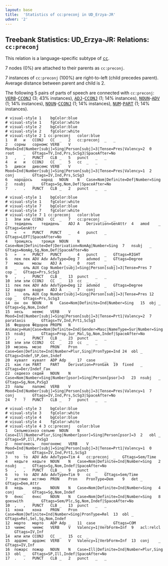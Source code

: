 ```yaml
---
layout: base
title:  'Statistics of cc:preconj in UD_Erzya-JR'
udver: '2'
---
```


## Treebank Statistics: UD_Erzya-JR: Relations: `cc:preconj`

This relation is a language-specific subtype of <tt><a href="myv_jr-dep-cc.html">cc</a></tt>.

7 nodes (0%) are attached to their parents as `cc:preconj`.

7 instances of `cc:preconj` (100%) are right-to-left (child precedes parent).
Average distance between parent and child is 2.

The following 5 pairs of parts of speech are connected with `cc:preconj`: <tt><a href="myv_jr-pos-VERB.html">VERB</a></tt>-<tt><a href="myv_jr-pos-CCONJ.html">CCONJ</a></tt> (3; 43% instances), <tt><a href="myv_jr-pos-ADJ.html">ADJ</a></tt>-<tt><a href="myv_jr-pos-CCONJ.html">CCONJ</a></tt> (1; 14% instances), <tt><a href="myv_jr-pos-NOUN.html">NOUN</a></tt>-<tt><a href="myv_jr-pos-ADV.html">ADV</a></tt> (1; 14% instances), <tt><a href="myv_jr-pos-NOUN.html">NOUN</a></tt>-<tt><a href="myv_jr-pos-CCONJ.html">CCONJ</a></tt> (1; 14% instances), <tt><a href="myv_jr-pos-NUM.html">NUM</a></tt>-<tt><a href="myv_jr-pos-PART.html">PART</a></tt> (1; 14% instances).


~~~ conllu
# visual-style 1	bgColor:blue
# visual-style 1	fgColor:white
# visual-style 2	bgColor:blue
# visual-style 2	fgColor:white
# visual-style 2 1 cc:preconj	color:blue
1	И	и	CCONJ	CC	_	2	cc:preconj	_	_
2	сорны	сорномс	VERB	V	Mood=Ind|Number[subj]=Sing|Person[subj]=3|Tense=Pres|Valency=2	0	root	_	GTtags=TV,Ind,Prs,ScSg3|SpaceAfter=No
3	,	,	PUNCT	CLB	_	5	punct	_	_
4	и	и	CCONJ	CC	_	5	cc	_	_
5	дивси	дивсемс	VERB	V	Mood=Ind|Number[subj]=Sing|Person[subj]=3|Tense=Pres|Valency=1	2	conj	_	GTtags=IV,Ind,Prs,ScSg3
6	народось	народ	NOUN	N	Case=Nom|Definite=Def|Number=Sing	2	nsubj	_	GTtags=Sg,Nom,Def|SpaceAfter=No
7	.	.	PUNCT	CLB	_	2	punct	_	_

~~~


~~~ conllu
# visual-style 1	bgColor:blue
# visual-style 1	fgColor:white
# visual-style 7	bgColor:blue
# visual-style 7	fgColor:white
# visual-style 7 1 cc:preconj	color:blue
1	Эли	эли	CCONJ	CC	_	7	cc:preconj	_	_
2	тедидень	тедидень	ADJ	A	Derivation=GenAttr	4	amod	_	GTtags=GenAttr
3	«	«	PUNCT	PUNCT	_	4	punct	_	GTtags=LEFT|SpaceAfter=No
4	троицясь	троиця	NOUN	N	Case=Nom|Definite=Def|Derivation=NomAg|Number=Sing	7	nsubj	_	GTtags=NomAg,Sg,Nom,Def|SpaceAfter=No
5	»	»	PUNCT	PUNCT	_	4	punct	_	GTtags=RIGHT
6	пек	пек	ADV	Adv	AdvType=Deg	7	advmod	_	GTtags=Degree
7	мазы	мазы	ADJ	A	_	0	root	_	_
8	_	оль	AUX	Cop	Number[subj]=Sing|Person[subj]=3|Tense=Pres	7	cop	_	GTtags=Prs,ScSg3
9	,	,	PUNCT	CLB	_	13	punct	_	_
10	эли	эли	CCONJ	CC	_	13	cc	_	_
11	пек	пек	ADV	Adv	AdvType=Deg	12	advmod	_	GTtags=Degree
12	вадря	вадря	ADJ	A	_	7	conj	_	_
13	_	оль	AUX	Cop	Number[subj]=Sing|Person[subj]=3|Tense=Pres	12	cop	_	GTtags=Prs,ScSg3
14	он	он	NOUN	N	Case=Nom|Definite=Ind|Number=Sing	15	obj	_	GTtags=Sg,Nom,Indef
15	несь	неемс	VERB	V	Mood=Ind|Number[subj]=Sing|Person[subj]=3|Tense=Prt1|Valency=2	7	parataxis	_	GTtags=TV,Ind,Prt1,ScSg3
16	Федоров	Фёдоров	PROPN	N	Animacy=Hum|Case=Nom|Definite=Ind|Gender=Masc|NameType=Sur|Number=Sing	15	nsubj	_	GTtags=Prop,Sur_Mal,Sg,Nom,Indef|SpaceAfter=No
17	,	,	PUNCT	CLB	_	23	punct	_	_
18	эли	эли	CCONJ	CC	_	23	cc	_	_
19	мезень	мезе	PRON	Pron	Case=Gen|Definite=Ind|Number=Plur,Sing|PronType=Ind	24	obl	_	GTtags=Indef,SP,Gen,Indef
20	кувалт	кувалт	ADP	Adp	_	17	case	_	_
21	как	гак	PART	PART	Derivation=PronGak	19	fixed	_	GTtags=Der/Indef_Гак
22	седеезэ	седей	NOUN	N	Case=Nom|Number=Sing|Number[psor]=Sing|Person[psor]=3	23	nsubj	_	GTtags=Sg,Nom,PxSg3
23	палы	паломс	VERB	V	Mood=Ind|Number[subj]=Sing|Person[subj]=3|Tense=Pres|Valency=1	7	conj	_	GTtags=IV,Ind,Prs,ScSg3|SpaceAfter=No
24	?	?	PUNCT	CLB	_	7	punct	_	_

~~~


~~~ conllu
# visual-style 3	bgColor:blue
# visual-style 3	fgColor:white
# visual-style 4	bgColor:blue
# visual-style 4	fgColor:white
# visual-style 4 3 cc:preconj	color:blue
1	Сельмезэнзэ	сельме	NOUN	N	Case=Ill|Number=Plur,Sing|Number[psor]=Sing|Person[psor]=3	2	obl	_	GTtags=SP,Ill,PxSg3
2	понгонесь	понгонемс	VERB	V	Mood=Ind|Number[subj]=Sing|Person[subj]=3|Tense=Prt1|Valency=1	0	root	_	GTtags=IV,Ind,Prt1,ScSg3
3	то	то	ADV	Adv	AdvType=Tim	4	cc:preconj	_	GTtags=Sem/Time
4	кедьге	кедьге	NOUN	N	Case=Nom|Definite=Ind|Number=Sing	2	nsubj	_	GTtags=Sg,Nom,Indef|SpaceAfter=No
5	,	,	PUNCT	CLB	_	9	punct	_	_
6	то	то	ADV	Adv	AdvType=Tim	9	cc	_	GTtags=Sem/Time
7	истямо	истямо	PRON	Pron	PronType=Dem	9	det	_	GTtags=Dem,Attr
8	кедь	кедь	NOUN	N	Case=Nom|Definite=Ind|Number=Sing	4	conj	_	GTtags=Sg,Nom,Indef
9	ёнкс	ёнкс	NOUN	N	Case=Nom|Definite=Ind|Number=Sing	8	goeswith	_	GTtags=Sem/Plc,Sg,Nom,Indef|SpaceAfter=No
10	,	,	PUNCT	CLB	_	13	punct	_	_
11	кона	кона	PRON	Pron	Case=Nom|Definite=Ind|Number=Sing|PronType=Rel	13	obl	_	GTtags=Rel,Sel,Sg,Nom,Indef
12	марто	марто	ADP	Adp	_	11	case	_	GTtags=COM
13	чиемс	чиемс	VERB	V	Valency=1|VerbForm=Inf	9	acl:relcl	_	GTtags=IV,Inf
14	или	или	CCONJ	CC	_	15	cc	_	_
15	ардомс	ардомс	VERB	V	Valency=1|VerbForm=Inf	13	conj	_	GTtags=IV,Inf
16	пожарс	пожар	NOUN	N	Case=Ill|Definite=Ind|Number=Plur,Sing	13	obl	_	GTtags=SP,Ill,Indef|SpaceAfter=No
17	.	.	PUNCT	CLB	_	2	punct	_	_

~~~


